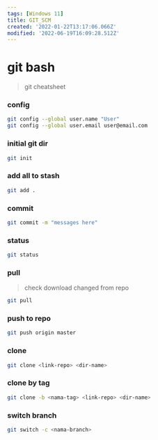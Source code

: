 ```yaml
---
tags: [Windows 11]
title: GIT_SCM
created: '2022-01-22T13:17:06.066Z'
modified: '2022-06-19T16:09:28.512Z'
---
```


# git bash
> git cheatsheet

### config
```sh
git config --global user.name "User"
git config --global user.email user@email.com
```

### initial git dir
```sh
git init
```

### add all to stash
```sh
git add .
```

### commit
```sh
git commit -m "messages here"
```

### status
```sh
git status
```

### pull
> check download changed from repo
```sh
git pull
```

### push to repo
```sh
git push origin master
```

### clone
```sh
git clone <link-repo> <dir-name>
```

### clone by tag
```sh
git clone -b <nama-tag> <link-repo> <dir-name>
```

### switch branch
```sh
git switch -c <nama-branch>
```

